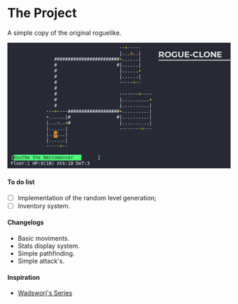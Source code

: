 # The Project

A simple copy of the original roguelike.

![Screenshots-v1.0](https://raw.githubusercontent.com/carlos8v/rogue-clone/main/screenshots/rogue-1.0.png)

#### To do list
- [ ] Implementation of the random level generation;
- [ ] Inventory system.

#### Changelogs
- Basic moviments.
- Stats display system.
- Simple pathfinding.
- Simple attack's.

#### Inspiration
- [Wadsworj's Series](https://github.com/wadsworj/rogue)
